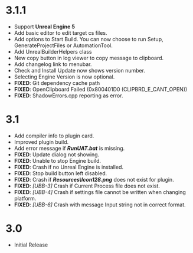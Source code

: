 ﻿# 3.1.1

* Support **Unreal Engine 5**
* Add basic editor to edit target cs files.
* Add options to Start Build. You can now choose to run Setup, GenerateProjectFiles or AutomationTool.
* Add UnrealBuilderHelpers class
* New copy button in log viewer to copy message to clipboard.
* Add changelog link to menubar.
* Check and Install Update now shows version number.
* Selecting Engine Version is now optional.
* **FIXED**: Git dependency cache path
* **FIXED**: OpenClipboard Failed (0x800401D0 (CLIPBRD_E_CANT_OPEN))
* **FIXED**: ShadowErrors.cpp reporting as error.

# 3.1

* Add compiler info to plugin card.
* Improved plugin build.
* Add error message if **_RunUAT.bat_** is missing.
* **FIXED**: Update dialog not showing.
* **FIXED**: Unable to stop Engine build.
* **FIXED**: Crash if no Unreal Engine is installed.
* **FIXED**: Stop build button left disabled.
* **FIXED**: Crash if ___Resources\Icon128.png___ does not exist for plugin.
* **FIXED**: *[UBB-3]* Crash if Current Process file does not exist.
* **FIXED**: *[UBB-4]* Crash if settings file cannot be written when changing platform.
* **FIXED**: *[UBB-6]* Crash with message Input string not in correct format.

# 3.0

* Initial Release